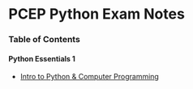 # PCEP Python Exam Notes

### Table of Contents

#### Python Essentials 1
- [Intro to Python & Computer Programming](pcep_module1.md)
